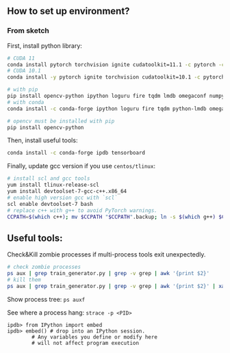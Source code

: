 ## How to set up environment?

### From sketch

First, install python library:

```bash
# CUDA 11
conda install pytorch torchvision ignite cudatoolkit=11.1 -c pytorch -c nvidia
# CUDA 10.1
conda install -y pytorch ignite torchvision cudatoolkit=10.1 -c pytorch

# with pip
pip install opencv-python ipython loguru fire tqdm lmdb omegaconf numpy scipy matplotlib pandas
# with conda
conda install -c conda-forge ipython loguru fire tqdm python-lmdb omegaconf

# opencv must be installed with pip
pip install opencv-python
```

Then, install useful tools:

```bash
conda install -c conda-forge ipdb tensorboard
```

Finally, update gcc version if you use `centos/tlinux`:

```bash
# install scl and gcc tools
yum install tlinux-release-scl
yum install devtoolset-7-gcc-c++.x86_64
# enable high version gcc with `scl`
scl enable devtoolset-7 bash
# replace c++ with g++ to avoid PyTorch warnings.
CCPATH=$(which c++); mv $CCPATH "$CCPATH".backup; ln -s $(which g++) $CCPATH
```

## Useful tools:

Check&Kill zombie processes if multi-process tools exit unexpectedly.

```bash
# check zombie processes
ps aux | grep train_generator.py | grep -v grep | awk '{print $2}'
# kill them
ps aux | grep train_generator.py | grep -v grep | awk '{print $2}' | xargs kill -9
```

Show process tree: `ps auxf`

See where a process hang: `strace -p <PID>`

```text
ipdb> from IPython import embed
ipdb> embed() # drop into an IPython session.
        # Any variables you define or modify here
        # will not affect program execution
```